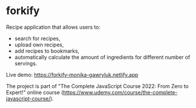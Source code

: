 # forkify

Recipe application that allows users to:
- search for recipes, 
- upload own recipes, 
- add recipes to bookmarks,
- automatically calculate the amount of ingredients for different number of servings.

Live demo: https://forkify-monika-gawryluk.netlify.app

The project is part of "The Complete JavaScript Course 2022: From Zero to Expert!" online course (https://www.udemy.com/course/the-complete-javascript-course/).

